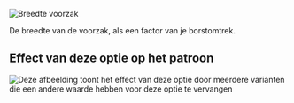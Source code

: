 ![Breedte voorzak](frontpocketwidth.svg)

De breedte van de voorzak, als een factor van je borstomtrek.

## Effect van deze optie op het patroon

![Deze afbeelding toont het effect van deze optie door meerdere varianten die een andere waarde hebben voor deze optie te vervangen](jaeger_frontpocketwidth_sample.svg "Effect van deze optie op het patroon")
